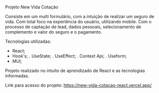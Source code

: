 Projeto New Vida Cotação

Consiste em um multi formulário, com a intuição de realizar um seguro de vida. 
Com total foco na experiência do usuário, utilizando mobile.
Com o processo de captação de lead, dados pessoais, selecionamento de complemento e valor do seguro e o pagamento.

Tecnologias utilizadas:
- React;
- Hook's;
    . UseState;
    . UseEffect;
    . Context Api;
    . Useform;
- MUI;

Projeto realizado no intuito de aprendizado de React e as tecnologias informadas.


Link para acesso do projeto:
https://new-vida-cotacao-react.vercel.app/